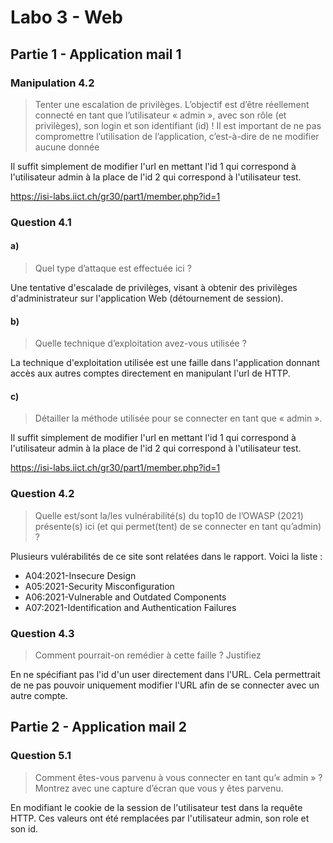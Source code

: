 # Labo 3 - Web

## Partie 1 - Application mail 1
### Manipulation 4.2
> Tenter une escalation de privilèges. L’objectif est d’être réellement connecté en tant
que l’utilisateur « admin », avec son rôle (et privilèges), son login et son identifiant
(id) !
Il est important de ne pas compromettre l’utilisation de l’application, c’est-à-dire de
ne modifier aucune donnée

Il suffit simplement de modifier l'url en mettant l'id 1 qui correspond à l'utilisateur admin à la place de l'id 2 qui correspond à l'utilisateur test.

https://isi-labs.iict.ch/gr30/part1/member.php?id=1

### Question 4.1
#### a) 
> Quel type d’attaque est effectuée ici ?

Une tentative d'escalade de privilèges, visant à obtenir des privilèges d'administrateur sur l'application Web (détournement de session).

#### b)
> Quelle technique d’exploitation avez-vous utilisée ?

La technique d'exploitation utilisée est une faille dans l'application donnant accès aux autres comptes directement en manipulant l'url de HTTP.

#### c)
> Détailler la méthode utilisée pour se connecter en tant que « admin ».

Il suffit simplement de modifier l'url en mettant l'id 1 qui correspond à l'utilisateur admin à la place de l'id 2 qui correspond à l'utilisateur test.

https://isi-labs.iict.ch/gr30/part1/member.php?id=1

### Question 4.2
> Quelle est/sont la/les vulnérabilité(s) du top10 de l’OWASP (2021) présente(s) ici (et
qui permet(tent) de se connecter en tant qu’admin) ?

Plusieurs vulérabilités de ce site sont relatées dans le rapport.
Voici la liste :
- A04:2021-Insecure Design
- A05:2021-Security Misconfiguration
- A06:2021-Vulnerable and Outdated Components
- A07:2021-Identification and Authentication Failures

### Question 4.3
>Comment pourrait-on remédier à cette faille ? Justifiez

En ne spécifiant pas l'id d'un user directement dans l'URL.
Cela permettrait de ne pas pouvoir uniquement modifier l'URL afin de se connecter avec un autre compte.

## Partie 2 - Application mail 2
### Question 5.1
> Comment êtes-vous parvenu à vous connecter en tant qu’« admin » ?
> Montrez avec une capture d’écran que vous y êtes parvenu.

En modifiant le cookie de la session de l'utilisateur test dans la requête HTTP.
Ces valeurs ont été remplacées par l'utilisateur admin, son role et son id.

